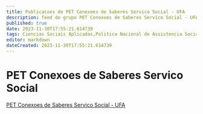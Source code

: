 ```yaml
---
title: Publicacoes de PET Conexoes de Saberes Servico Social - UFA
description: feed do grupo PET Conexoes de Saberes Servico Social - UFA
published: true
date: 2023-11-30T17:55:21.614739
tags: Ciencias Sociais Aplicadas,Politica Nacional de Assistencia Social (PNAS)
editor: markdown
dateCreated: 2023-11-30T17:55:21.614739
---
```


# PET Conexoes de Saberes Servico Social
[PET Conexoes de Saberes Servico Social - UFA](/grupo/2PETConexoesdeSaberesServicoSocialUFA.md)